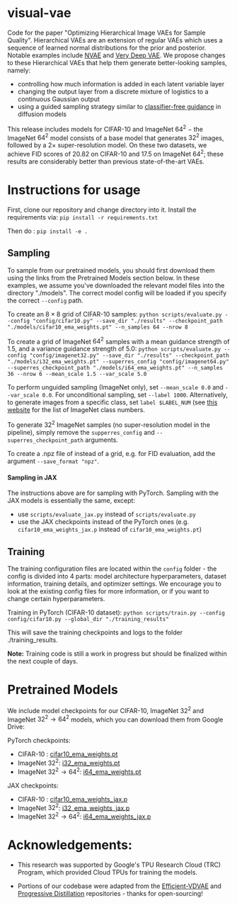 # visual-vae

Code for the paper "Optimizing Hierarchical Image VAEs for Sample Quality". Hierarchical VAEs are an extension of regular VAEs which uses a sequence of learned normal distributions for the prior and posterior. Notable examples include [NVAE](https://arxiv.org/abs/2007.03898) and [Very Deep VAE](https://arxiv.org/abs/2011.10650). We propose changes to these Hierarchical VAEs that help them generate better-looking samples, namely: 
* controlling how much information is added in each latent variable layer
* changing the output layer from a discrete mixture of logistics to a continuous Gaussian output
* using a guided sampling strategy similar to  [classifier-free guidance](https://openreview.net/forum?id=qw8AKxfYbI) in diffusion models

This release includes models for CIFAR-10 and ImageNet $64^2$ $-$ the ImageNet $64^2$ model consists of a base model that generates $32^2$ images, followed by a $2 \times$ super-resolution model. On these two datasets, we achieve FID scores of 20.82 on CIFAR-10 and 17.5 on ImageNet $64^2$; these results are considerably better than previous state-of-the-art VAEs.

# Instructions for usage
First, clone our repository and change directory into it.  Install the requirements via:
```pip install -r requirements.txt```

Then do :
```pip install -e .```

## Sampling

To sample from our pretrained models, you should first download them using the links from the Pretrained Models section below. In these examples, we assume you've downloaded the relevant model files into the directory "./models". The correct model config will be loaded if you specify the correct ``--config`` path.

To create an $8 \times 8$ grid of CIFAR-10 samples:
```python scripts/evaluate.py --config "config/cifar10.py" --save_dir "./results" --checkpoint_path "./models/cifar10_ema_weights.pt" --n_samples 64 --nrow 8 ```

To create a grid of ImageNet $64^2$ samples with a mean guidance strength of 1.5, and a variance guidance strength of 5.0:
```python scripts/evaluate.py --config "config/imagenet32.py" --save_dir "./results" --checkpoint_path "./models/i32_ema_weights.pt" --superres_config "config/imagenet64.py" --superres_checkpoint_path "./models/i64_ema_weights.pt" --n_samples 36 --nrow 6 --mean_scale 1.5 --var_scale 5.0  ```

To perform unguided sampling (ImageNet only), set ``--mean_scale 0.0`` and ``--var_scale 0.0``. For  unconditional sampling, set ```--label 1000```. Alternatively, to generate images from a specific class, set ``label $LABEL_NUM`` (see [this website](https://deeplearning.cms.waikato.ac.nz/user-guide/class-maps/IMAGENET/) for the list of ImageNet class numbers.

 To generate $32^2$ ImageNet samples (no super-resolution model in the pipeline), simply remove the ``supperres_config`` and ``--superres_checkpoint_path`` arguments.

To create a .npz file of instead of a grid, e.g. for FID evaluation, add the argument ```--save_format "npz"```.

#### Sampling in JAX 
The instructions above are for sampling with PyTorch. Sampling with the JAX models is essentially the same, except:
* use ``scripts/evaluate_jax.py`` instead of ``scripts/evaluate.py`` 
* use the JAX checkpoints instead of the PyTorch ones (e.g. ``cifar10_ema_weights_jax.p`` instead of ``cifar10_ema_weights.pt``)


## Training

The training configuration files are located within the  ``config`` folder - the config is divided into 4 parts: model architecture hyperparameters, dataset information, training details, and optimizer settings. We encourage you to look at the existing config files for more information, or if you want to change certain hyperparameters.

Training in PyTorch (CIFAR-10 dataset):
``python scripts/train.py --config config/cifar10.py --global_dir "./training_results"``

This will save the training checkpoints and logs to the folder ./training_results. 

<b>Note:</b> Training code is still a work in progress but should be finalized within the next couple of days. 


# Pretrained Models

We include model checkpoints for our CIFAR-10, ImageNet $32^2$ and ImageNet $32^2 \rightarrow 64^2$ models, which you can download them from Google Drive:

PyTorch checkpoints:
 * CIFAR-10 : [cifar10_ema_weights.pt](https://docs.google.com/uc?export=download&id=1OWcVyWyyKlyj2aIAE7tQfsmdmEuePz8q)
 * ImageNet $32^2$: [i32_ema_weights.pt](https://docs.google.com/uc?export=download&id=17Gsehu-4o0rDfGN0tf-aswecnWfbtbCC)
 * ImageNet $32^2 \rightarrow 64^2$: [i64_ema_weights.pt](https://docs.google.com/uc?export=download&id=1Z6Yehkp0DnxYjD5qAzjuBAE-4RMoagjx)

JAX checkpoints:
 * CIFAR-10 : [cifar10_ema_weights_jax.p](https://docs.google.com/uc?export=download&id=12zH4p7vo8Z3vkhQsLW9YJSSVRhDmtP04)
 * ImageNet $32^2$: [i32_ema_weights_jax.p](https://docs.google.com/uc?export=download&id=1d3spI5F8ue8sWXD6thvesGBLWTT_ex2x)
 * ImageNet $32^2 \rightarrow 64^2$: [i64_ema_weights_jax.p](https://docs.google.com/uc?export=download&id=1Y2U5H_R02_u7Y_xvFl6d1RGMhZAP1v6i)


# Acknowledgements:

* This research was supported by Google's TPU Research Cloud (TRC) Program, which provided Cloud TPUs for training the models. 

* Portions of our codebase were adapted from the [Efficient-VDVAE](https://github.com/Rayhane-mamah/Efficient-VDVAE) and [Progressive Distillation](https://github.com/google-research/google-research/tree/master/diffusion_distillation) repositories - thanks for open-sourcing!

